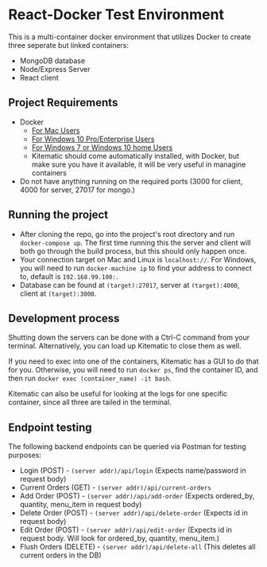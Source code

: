 # React-Docker Test Environment

This is a multi-container docker environment that utilizes Docker to create three seperate but linked containers:

- MongoDB database
- Node/Express Server
- React client

## Project Requirements

- Docker
    - [For Mac Users](https://docs.docker.com/docker-for-mac/install/)
    - [For Windows 10 Pro/Enterprise Users](https://docs.docker.com/docker-for-windows/install/)
    - [For Windows 7 or Windows 10 home Users](https://docs.docker.com/toolbox/toolbox_install_windows/)
    - Kitematic should come automatically installed, with Docker, but make sure you have it available, it will be very useful in managine containers
- Do not have anything running on the required ports (3000 for client, 4000 for server, 27017 for mongo.)

## Running the project

- After cloning the repo, go into the project's root directory and run `docker-compose up`. The first time running this the server and client will both go through the build process, but this should only happen once.
- Your connection target on Mac and Linux is `localhost://`. For Windows, you will need to run `docker-machine ip` to find your address to connect to, default is `192.168.99.100:`.
- Database can be found at `(target):27017`, server at `(target):4000`, client at `(target):3000`.

## Development process

Shutting down the servers can be done with a Ctrl-C command from your terminal. Alternatively, you can load up Kitematic to close them as well.

If you need to exec into one of the containers, Kitematic has a GUI to do that for you. Otherwise, you will need to run `docker ps`, find the container ID, and then run `docker exec (container_name) -it bash`.

Kitematic can also be useful for looking at the logs for one specific container, since all three are tailed in the terminal.

## Endpoint testing

The following backend endpoints can be queried via Postman for testing purposes:

- Login (POST) - `(server addr)/api/login` (Expects name/password in request body)
- Current Orders (GET) - `(server addr)/api/current-orders`
- Add Order (POST) - `(server addr)/api/add-order` (Expects ordered_by, quantity, menu_item in request body)
- Delete Order (POST) - `(server addr)/api/delete-order` (Expects id in request body)
- Edit Order (POST) - `(server addr)/api/edit-order` (Expects id in request body. Will look for ordered_by, quantity, menu_item.)
- Flush Orders (DELETE) - `(server addr)/api/delete-all` (This deletes all current orders in the DB)

